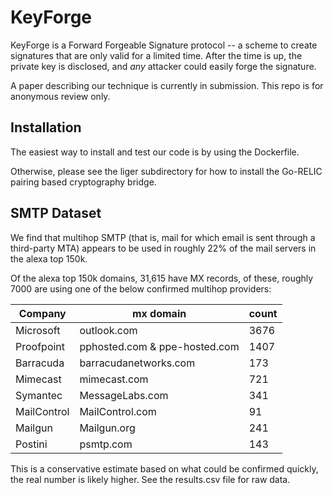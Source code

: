 # KeyForge

KeyForge is a Forward Forgeable Signature protocol -- a scheme to create signatures that are only valid for a limited time. After the time is up, the private key is disclosed, and *any* attacker could easily forge the signature. 

A paper describing our technique is currently in submission. This repo is for anonymous review only.

## Installation 
The easiest way to install and test our code is by using the Dockerfile. 

Otherwise, please see the liger subdirectory for how to install the Go-RELIC pairing based cryptography bridge.


## SMTP Dataset

We find that multihop SMTP (that is, mail for which email is sent through a third-party MTA) appears to be used in roughly 22% of the mail servers in the alexa top 150k.

Of the alexa top 150k domains, 31,615 have MX records, of these, roughly 7000 are using one of the below confirmed multihop providers:


| Company     |  mx domain 				| count  |
| ----------- | ----------- 				| ------ |
| Microsoft    | outlook.com        		| 3676|
| Proofpoint   | pphosted.com     & ppe-hosted.com   		| 1407 |
| Barracuda   |  barracudanetworks.com  | 173 |
| Mimecast   |  mimecast.com        		 | 721 |
| Symantec  |  MessageLabs.com        | 341 |
| MailControl  |  MailControl.com        | 91 |
| Mailgun  |  Mailgun.org        | 241 |
| Postini  |  psmtp.com        | 143 |


This is a conservative estimate based on what could be confirmed quickly, the real number is likely higher. See the results.csv file for raw data.


